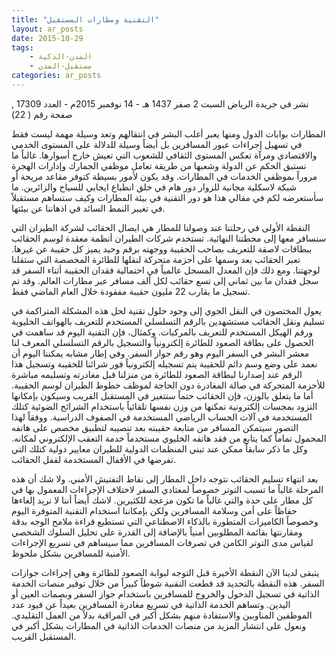 ```yaml
---
title: "التقنية ومطارات المستقبل"
layout: ar_posts
date: 2015-10-29
tags:
    - المدن-الذكية
    - مستقبل-المدن
categories: ar_posts
---
```


نشر في جريدة الرياض السبت 2 صفر 1437 هـ - 14 نوفمبر 2015م - العدد 17309 , صفحة رقم ( 22)


المطارات بوابات الدول ومنها يعبر أغلب البشر في انتقالهم وتعد وسيلة مهمة ليست فقط في تسهيل إجراءات عبور المسافرين بل أيضاً وسيلة للدلالة على المستوى الخدمي والاقتصادي ومرآة تعكس المستوى الثقافي للشعوب التي تعيش خارج أسوارها. غالباً ما نستبق الحكم عن الدولة وشعبها من طريقة تعامل موظفي الجمارك وإدارات الهجرة مروراً بموظفي الخدمات في المطارات. وقد يكون لأمور بسيطة كتوفر مقاعد مريحة أو شبكة لاسكلية مجانية للزوار دور هام في خلق انطباع ايجابي للسياح والزائرين. ما سأستعرضه لكم في مقالي هذا هو دور التقنية في بيئة المطارات وكيف ستساهم مستقبلاً في تغيير النمط السائد في اذهاننا عن بيئتها.

النقطة الأولى في رحلتنا عند وصولنا للمطار هي ايصال الحقائب لشركة الطيران التي سنسافر معها إلى محطتنا النهائية. تستخدم شركات الطيران أنظمة معقدة لوسم الحقائب ببطاقات لاصقة للتعريف بصاحب الحقيبة ووجهته برقم وحيد يميز كل حقيبة عن غيرها. تعبر الحقائب بعد وسمها على أحزمة متحركة لنقلها للطائرة المخصصة التي ستقلنا لوجهتنا. ومع ذلك فإن المعدل المسجل عالمياً في احتمالية فقدان الحقيبة أثناء السفر قد سجل فقدان ما بين ثماني إلى تسع حقائب لكل ألف مسافر عبر مطارات العالم. وقد تم تسجيل ما يقارب 22 مليون حقيبة مفقودة خلال العام الماضي فقط.

يعول المختصون في النقل الجوي إلى وجود حلول تقنية لحل هذه المشكلة المتراكمة في تسليم ونقل الحقائب مستشهدين بالرقم التسلسلي المستخدم للتعريف بالهواتف الخليوية ورقم الهيكل المستخدم للتعريف بالمركبات. وكمثال، فإن التقنية اليوم قد ساهمت في الحصول على بطاقة الصعود للطائرة إلكترونياً والتسجيل بالرقم التسلسلي المعرف لنا معشر البشر في السفر اليوم وهو رقم جواز السفر. وفي إطار مشابه يمكننا اليوم أن نعمد على وضع وسم دائم للحقيبة يتم تسجيله إلكترونياً فور شرائنا للحقيبة وتسجيل هذا الرقم عند إصدارنا لبطاقة الصعود للطائرة من منزلنا قبل مغادرته وتسليمه مباشرة للأحزمة المتحركة في صالة المغادرة دون الحاجة لموظف خطوط الطيران لوسم الحقيبة. أما ما يتعلق بالوزن، فإن الحقائب حتماً ستتغير في المستقبل القريب وسيكون بإمكانها التزود بمجسات إلكترونية تمكنها من وزن نفسها تلقائياً باستخدام الشرائح الضوئية كتلك المستخدمة في آلات الحساب الرياضي المستخدمة في الصفوف الدراسية. ووفقاً لهذا التصور سيتمكن المسافر من متابعة حقيبته بعد تنصيبه لتطبيق مخصص على هاتفه المحمول تماماً كما يتابع من فقد هاتفه الخليوي مستخدماً خدمة التعقب الإلكتروني لمكانه. وكل ما ذكر سابقاً ممكن عند تبني المنظمات الدولية للطيران معايير دولية كتلك التي تفرضها في الأقفال المستخدمة لقفل الحقائب.

بعد انتهاء تسليم الحقائب نتوجه داخل المطار إلى نقاط التفتيش الأمني. ولا شك أن هذه المرحلة غالباً ما تسبب التوتر خصوصاً لمعتادي السفر لاختلاف الإجراءات المعمول بها في كل مطار على حدة والتي غالباً ما تكون مزعجة للكثيرين. لاشك أيضاً أننا لا نريد إلغاءها حفاظاً على أمن وسلامة المسافرين ولكن بإمكاننا استخدام التقنية المتوفرة اليوم وخصوصاً الكاميرات المتطورة بالذكاء الاصطناعي التي تستطيع قراءة ملامح الوجه بدقة ومقارنتها بقائمة المطلوبين أمنياً بالإضافة إلى القدرة على تحليل السلوك الشخصي لقياس مدى التوتر الكامن في تصرفات المسافرين مما سيساهم في تسريع الإجراءات الأمنية للمسافرين بشكل ملحوظ.

يتبقى لدينا الآن النقطة الأخيرة قبل التوجه لبوابة الصعود للطائرة وهي إجراءات جوازات السفر. هذه النقطة بالتحديد قد قطعت التقنية شوطاً كبيراً من خلال توفير منصات الخدمة الذاتية في تسجيل الدخول والخروج للمسافرين باستخدام جواز السفر وبصمات العين أو اليدين. وتساهم الخدمة الذاتية في تسريع مغادرة المسافرين بعيداً عن قيود عدد الموظفين المناوبين والاستفادة منهم بشكل أكبر في المراقبة بدلاً من العمل التقليدي. ونعول على انتشار المزيد من منصات الخدمات الذاتية في المطارات بشكل أكبر في المستقبل القريب.



